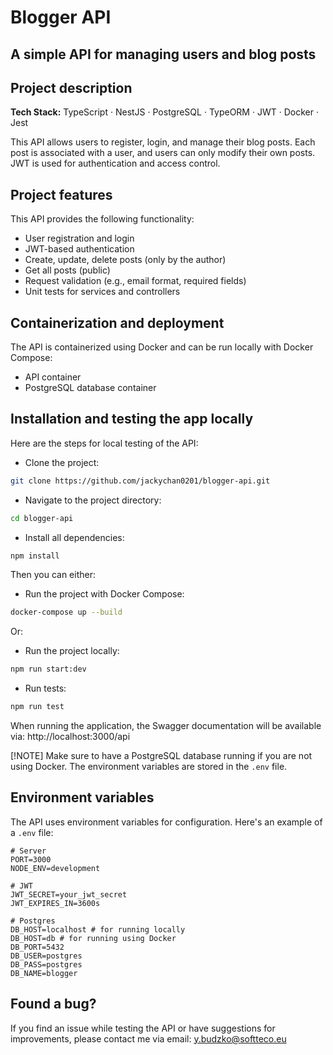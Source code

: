 # Blogger API

## A simple API for managing users and blog posts

## Project description

**Tech Stack:** TypeScript · NestJS · PostgreSQL · TypeORM · JWT · Docker · Jest

This API allows users to register, login, and manage their blog posts. Each post is associated with a user, and users can only modify their own posts. JWT is used for authentication and access control.

## Project features
This API provides the following functionality:
* User registration and login
* JWT-based authentication
* Create, update, delete posts (only by the author)
* Get all posts (public)
* Request validation (e.g., email format, required fields)
* Unit tests for services and controllers

## Containerization and deployment
The API is containerized using Docker and can be run locally with Docker Compose:
* API container
* PostgreSQL database container

## Installation and testing the app locally
Here are the steps for local testing of the API:

- Clone the project:
```bash
git clone https://github.com/jackychan0201/blogger-api.git
```
- Navigate to the project directory:
```bash
cd blogger-api
```
- Install all dependencies:
```bash
npm install
```

Then you can either:
- Run the project with Docker Compose:
```bash
docker-compose up --build
```
Or:
- Run the project locally:
```bash
npm run start:dev
```
- Run tests:
```bash
npm run test
```

When running the application, the Swagger documentation will be available via:
http://localhost:3000/api

[!NOTE]
Make sure to have a PostgreSQL database running if you are not using Docker. 
The environment variables are stored in the `.env` file.

## Environment variables
The API uses environment variables for configuration. Here's an example of a `.env` file:
```
# Server
PORT=3000
NODE_ENV=development

# JWT
JWT_SECRET=your_jwt_secret
JWT_EXPIRES_IN=3600s

# Postgres
DB_HOST=localhost # for running locally
DB_HOST=db # for running using Docker
DB_PORT=5432
DB_USER=postgres
DB_PASS=postgres
DB_NAME=blogger
```

## Found a bug?
If you find an issue while testing the API or have suggestions for improvements, please contact me via email: y.budzko@softteco.eu


